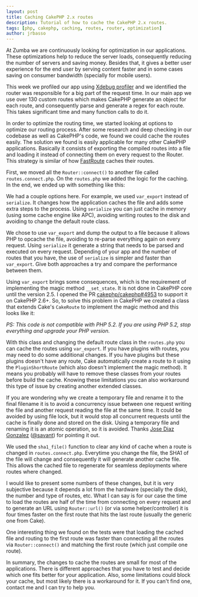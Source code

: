 ```yaml
---
layout: post
title: Caching CakePHP 2.x routes
description: Tutorial of how to cache the CakePHP 2.x routes.
tags: [php, cakephp, caching, routes, router, optimization]
author: jrbasso
---
```


At Zumba we are continuously looking for optimization in our applications. These optimizations help
to reduce the server loads, consequently reducing the number of servers and saving money. Besides
that, it gives a better user experience for the end user by serving content
faster and in some cases saving on consumer bandwidth (specially for mobile users).

This week we profiled our app using [Xdebug profiler](http://www.xdebug.org/docs/profiler) and we
identified the router was responsible for a big part of the request time. In our main app we use over 130
custom routes which makes CakePHP generate an object for each route, and consequently parse and generate
a regex for each route. This takes significant time and many function calls to do it.

In order to optimize the routing time, we started looking at options to optimize our routing process. After
some research and deep checking in our codebase as well as CakePHP's code, we found we could cache the routes easily.
The solution we found is easily applicable for many other CakePHP applications. Basically it consists
of exporting the compiled routes into a file and loading it instead of connecting them on every
request to the Router. This strategy is similar of how [FastRoute](https://github.com/nikic/FastRoute/blob/v0.2.0/src/functions.php#L32-L61)
caches their routes.

First, we moved all the `Router::connect()` to another file called `routes.connect.php`. On the `routes.php`
we added the logic for the caching. In the end, we ended up with something like this:

<script src="https://gist.github.com/jrbasso/37a6938b752b726b0a32.js?file=routes.connect.php"> </script>

<script src="https://gist.github.com/jrbasso/37a6938b752b726b0a32.js?file=routes.php"> </script>

We had a couple options here. For example, we used `var_export` instead of `serialize`. It changes how the
application caches the file and adds some extra steps to the process. Using `serialize` you can just cache
in memory (using some cache engine like APC), avoiding writing routes to the disk and avoiding to change
the default route class.

We chose to use `var_export` and dump the output to a file because it allows PHP to opcache the file,
avoiding to re-parse everything again on every request. Using `serialize` it generate a string that needs
to be parsed and executed on every request. Depending of your app and the number of routes that you have,
the use of `serialize` is simpler and faster than `var_export`. Give both approaches a try and compare
the performance between them.

Using `var_export` brings some consequences, which is the requirement of implementing the magic method
`__set_state`. It is not done in CakePHP core until the version 2.5. I opened the PR
[cakephp/cakephp#4953](https://github.com/cakephp/cakephp/pull/4953) to support it on CakePHP 2.6+.
So, to solve this problem in CakePHP we created a class that extends Cake's `CakeRoute` to implement
the magic method and this looks like it:

<script src="https://gist.github.com/jrbasso/37a6938b752b726b0a32.js?file=ZumbaRoute.php"> </script>

<i>PS: This code is not compatible with PHP 5.2. If you are using PHP 5.2, stop everything and upgrade
your PHP version.</i>

With this class and changing the default route class in the `routes.php` you can cache the routes
using `var_export`. If you have plugins with routes, you may need to do some additional changes.
If you have plugins but these plugins doesn't have any route, Cake automatically create a route to it using
the `PluginShortRoute` (which also doesn't implement the magic method). It means you probably will
have to remove these classes from your routes before build the cache. Knowing these limitations you
can also workaround this type of issue by creating another extended classes.

If you are wondering why we create a temporary file and rename it to the final filename it is to avoid
a concurrency issue between one request writing the file and another request reading the file at the
same time. It could be avoided by using file lock, but it would stop all concurrent requests
until the cache is finally done and stored on the disk. Using a temporary file and renaming it
is an atomic operation, so it is avoided. Thanks [Jose Diaz Gonzalez](http://josediazgonzalez.com/about/)
([@savant](https://twitter.com/savant)) for pointing it out.

We used the `sha1_file()` function to clear any kind of cache when a route is changed in `routes.connect.php`.
Everytime you change the file, the SHA1 of the file will change
and consequently it will generate another cache file. This allows the cached file to regenerate for
seamless deployments where routes where changed.

I would like to present some numbers of these changes, but it is very subjective because it depends a
lot from the hardware (specially the disk), the number and type of routes, etc. What I can say is
for our case the time to load the routes are half of the time from connecting on every request and
to generate an URL using `Router::url()` (or via some helper/controller) it is four times faster on
the first route that hits the last route (usually the generic one from Cake).

One interesting thing we found on the tests were that loading the cached file and routing to the
first route was faster than connecting all the routes via `Router::connect()` and matching the first
route (which just compile one route).

In summary, the changes to cache the routes are small for most of the applications. There is
different approaches that you have to test and decide which one fits better for your application.
Also, some limitations could block your cache, but most likely there is a workaround for it. If you
can't find one, contact me and I can try to help you.
